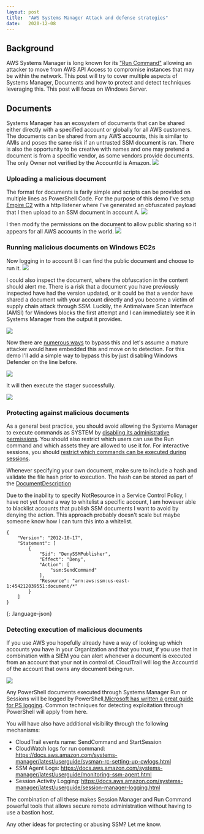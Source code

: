 ```yaml
---
layout: post
title:  "AWS Systems Manager Attack and defense strategies"
date:   2020-12-08
---
```

## Background
AWS Systems Manager is long known for its ["Run Command"](https://docs.aws.amazon.com/systems-manager/latest/userguide/execute-remote-commands.html) allowing an attacker to move from AWS API Access to compromise instances that may be within the network. This post will try to cover multiple aspects of Systems Manager, Documents and how to protect and detect techniques leveraging this. This post will focus on Windows Server.

## Documents
Systems Manager has an ecosystem of documents that can be shared either directly with a specified account or globally for all AWS customers. The documents can be shared from any AWS accounts, this is similar to AMIs and poses the same risk if an untrusted SSM document is ran. There is also the opportunity to be creative with names and one may pretend a document is from a specific vendor, as some vendors provide documents. The only Owner not verified by the AccountId is Amazon.
![](/image/ssmdocuments.png)

### Uploading a malicious document
The format for documents is farily simple and scripts can be provided on multiple lines as PowerShell Code. For the purpose of this demo I've setup [Empire C2](https://github.com/bc-security/empire) with a http listener where I've generated an obfuscated payload that I then upload to an SSM document in account A. 
![](/image/aws_ssm_document.png)

I then modify the permissions on the document to allow public sharing so it appears for all AWS accounts in the world.
![](/image/sharing.png)

### Running malicious documents on Windows EC2s
Now logging in to account B I can find the public document and choose to run it.
![](/image/doc.png)

I could also inspect the document, where the obfuscation in the content should alert me. There is a risk that a document you have previously inspected have had the version updated, or it could be that a vendor have shared a document with your account directly and you become a victim of supply chain attack through SSM. Luckily, the Antimalware Scan Interface (AMSI) for Windows blocks the first attempt and I can immediately see it in Systems Manager from the output it provides.

![](/image/ssmoutput.png)

Now there are [numerous ways](https://blog.f-secure.com/hunting-for-amsi-bypasses/) to bypass this and let's assume a mature attacker would have embedded this and move on to detection. For this demo I'll add a simple way to bypass this by just disabling Windows Defender on the line before. 

![](/image/ssm2.png)

It will then execute the stager successfully. 

![](/image/empire.png)

### Protecting against malicious documents
As a general best practice, you should avoid allowing the Systems Manager to execute commands as SYSTEM by [disabling its administrative permissions](https://docs.aws.amazon.com/systems-manager/latest/userguide/session-manager-getting-started-ssm-user-permissions.html). You should also restrict which users can use the Run command and which assets they are allowed to use it for. For interactive sessions, you should [restrict which commands can be executed during sessions](https://docs.aws.amazon.com/systems-manager/latest/userguide/session-manager-restrict-command-access.html).

Whenever specifying your own document, make sure to include a hash and validate the file hash prior to execution. The hash can be stored as part of the [DocumentDescription](https://docs.aws.amazon.com/systems-manager/latest/APIReference/API_DocumentDescription.html)

Due to the inability to specify NotResource in a Service Control Policy, I have not yet found a way to whitelist a specific account, I am however able to blacklist accounts that publish SSM documents I want to avoid by denying the action. This approach probably doesn't scale but maybe someone know how I can turn this into a whitelist. 
```
{
    "Version": "2012-10-17",
    "Statement": [
        {
            "Sid": "DenySSMPublisher",
            "Effect": "Deny",
            "Action": [
                "ssm:SendCommand"
            ],
            "Resource": "arn:aws:ssm:us-east-1:454212039551:document/*"
        }
    ]
}
```
{: .language-json}

### Detecting execution of malicious documents
If you use AWS you hopefully already have a way of looking up which accounts you have in your Organization and that you trust, if you use that in combination with a SIEM you can alert whenever a document is executed from an account that your not in control of. CloudTrail will log the AccountId of the account that owns any document being run. 

![](/image/ssmdocct.png)

Any PowerShell documents executed through Systems Manager Run or Sessions will be logged by PowerShell,[Microsoft has written a great guide for PS logging](https://devblogs.microsoft.com/powershell/powershell-the-blue-team/). Common techniques for detecting exploitation through PowerShell will apply from here. 

You will have also have additional visibility through the following mechanisms:
- CloudTrail events name: SendCommand and StartSession
- CloudWatch logs for run command: https://docs.aws.amazon.com/systems-manager/latest/userguide/sysman-rc-setting-up-cwlogs.html
- SSM Agent Logs: https://docs.aws.amazon.com/systems-manager/latest/userguide/monitoring-ssm-agent.html
- Session Activity Logging: https://docs.aws.amazon.com/systems-manager/latest/userguide/session-manager-logging.html

The combination of all these makes Session Manager and Run Command powerful tools that allows secure remote administration without having to use a bastion host.

Any other ideas for protecting or abusing SSM? Let me know. 
